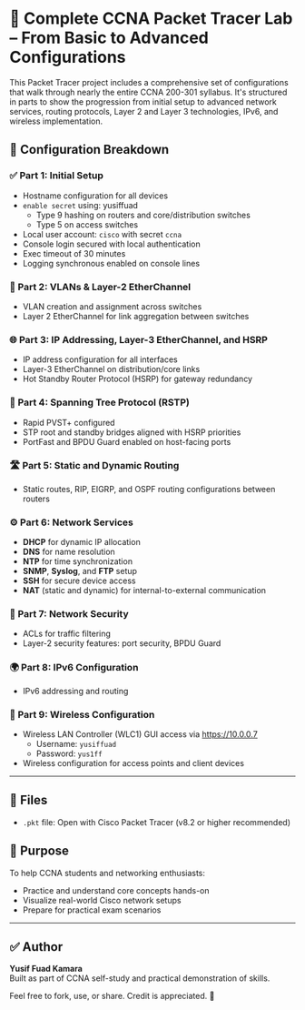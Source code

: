 # 📡 Complete CCNA Packet Tracer Lab – From Basic to Advanced Configurations

This Packet Tracer project includes a comprehensive set of configurations that walk through nearly the entire CCNA 200-301 syllabus. It's structured in parts to show the progression from initial setup to advanced network services, routing protocols, Layer 2 and Layer 3 technologies, IPv6, and wireless implementation.


## 🔧 Configuration Breakdown

### ✅ Part 1: Initial Setup
- Hostname configuration for all devices
- `enable secret` using: yusiffuad
  - Type 9 hashing on routers and core/distribution switches
  - Type 5 on access switches
- Local user account: `cisco` with secret `ccna`
- Console login secured with local authentication
- Exec timeout of 30 minutes
- Logging synchronous enabled on console lines

### 🔁 Part 2: VLANs & Layer-2 EtherChannel
- VLAN creation and assignment across switches
- Layer 2 EtherChannel for link aggregation between switches

### 🌐 Part 3: IP Addressing, Layer-3 EtherChannel, and HSRP
- IP address configuration for all interfaces
- Layer-3 EtherChannel on distribution/core links
- Hot Standby Router Protocol (HSRP) for gateway redundancy

### 🌲 Part 4: Spanning Tree Protocol (RSTP)
- Rapid PVST+ configured
- STP root and standby bridges aligned with HSRP priorities
- PortFast and BPDU Guard enabled on host-facing ports

### 🛣️ Part 5: Static and Dynamic Routing
- Static routes, RIP, EIGRP, and OSPF routing configurations between routers

### ⚙️ Part 6: Network Services
- **DHCP** for dynamic IP allocation
- **DNS** for name resolution
- **NTP** for time synchronization
- **SNMP**, **Syslog**, and **FTP** setup
- **SSH** for secure device access
- **NAT** (static and dynamic) for internal-to-external communication

### 🔐 Part 7: Network Security
- ACLs for traffic filtering
- Layer-2 security features: port security, BPDU Guard

### 🌍 Part 8: IPv6 Configuration
- IPv6 addressing and routing

### 📶 Part 9: Wireless Configuration
- Wireless LAN Controller (WLC1) GUI access via https://10.0.0.7
  - Username: `yusiffuad`
  - Password: `yus1ff`
- Wireless configuration for access points and client devices

---

## 📂 Files
- `.pkt` file: Open with Cisco Packet Tracer (v8.2 or higher recommended)

## 🎯 Purpose
To help CCNA students and networking enthusiasts:
- Practice and understand core concepts hands-on
- Visualize real-world Cisco network setups
- Prepare for practical exam scenarios

---

## ✅ Author
**Yusif Fuad Kamara**  
Built as part of CCNA self-study and practical demonstration of skills.

Feel free to fork, use, or share. Credit is appreciated. 🙏

